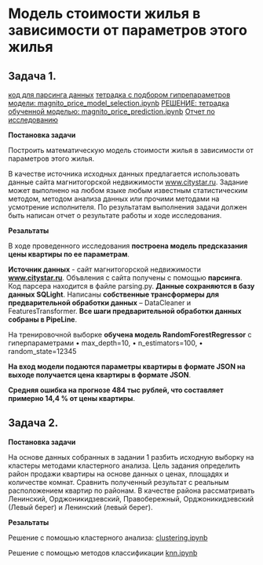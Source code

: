 # Mодель стоимости жилья в зависимости от параметров этого жилья

## Задача 1. 

[код для парсинга данных](parsing.py)
[тетрадка с подбором гипрепараметров модели: magnito_price_model_selection.ipynb](magnito_price_model_selection.ipynb)
[РЕШЕНИЕ: тетрадка обученной моделью: magnito_price_prediction.ipynb](magnito_price_prediction.ipynb)
[Отчет по исследованию](Отчет.pdf)

**Постановка задачи**

Построить математическую модель стоимости жилья в зависимости от параметров этого жилья.

В качестве источника исходных данных предлагается использовать данные сайта магнитогорской недвижимости www.citystar.ru. Задание может выполнено на любом языке любым известным статистическим методом, методом анализа данных или прочими методами на усмотрение исполнителя. По результатам выполнения задачи должен быть написан отчет о результате работы и ходе исследования.

**Резальтаты**

В ходе проведенного исследования **построена модель предсказания цены квартиры по ее параметрам**. 

**Источник данных** - сайт магнитогорской недвижимости **www.citystar.ru**. Объвления с сайта получены с помощью **парсинга**. Код парсера находится в файле parsing.py. **Данные сохраняются в базу данных SQLight**. Написаны **собственные трансформеры для предварительной обработки данных** – DataCleaner и FeaturesTransformer. **Все шаги предварительной обработки данных собраны в PipeLine**.

На тренировочной выборке **обучена модель RandomForestRegressor** с гиперпараметрами
•	max_depth=10, 
•	n_estimators=100,
•	random_state=12345

**На вход модели подаются параметры квартиры в формате JSON на выходе получается цена квартиры в формате JSON**. 

**Средняя ошибка на прогнозе 484 тыс рублей, что составляет примерно 14,4 % от цены квартиры**.


## Задача 2.

**Постановка задачи**

На основе данных собранных в задании 1 разбить исходную выборку на кластеры методами кластерного анализа. Цель задания определить  район продажи квартиры на основе данных о ценах, площадях и количестве комнат. Сравнить полученный результат с реальным расположением квартир по районам. В качестве района рассматривать Ленинский, Орджоникидзевский, Правобережный, Орджоникидзевский (Левый берег) и Ленинский (левый берег).

**Резальтаты**

Решение с помошью кластерного анализа: [clustering.ipynb](clustering.ipynb)

Решение с помощью методов классификации [knn.ipynb](knn.ipynb)